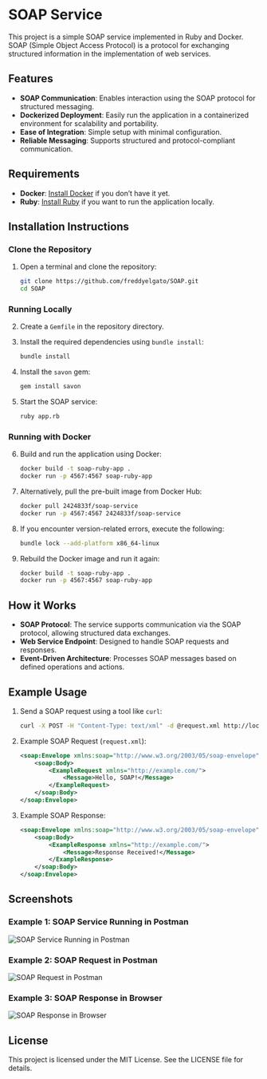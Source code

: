 # SOAP Service

This project is a simple SOAP service implemented in Ruby and Docker. SOAP (Simple Object Access Protocol) is a protocol for exchanging structured information in the implementation of web services.

## Features

- **SOAP Communication**: Enables interaction using the SOAP protocol for structured messaging.
- **Dockerized Deployment**: Easily run the application in a containerized environment for scalability and portability.
- **Ease of Integration**: Simple setup with minimal configuration.
- **Reliable Messaging**: Supports structured and protocol-compliant communication.

## Requirements

- **Docker**: [Install Docker](https://www.docker.com/get-started) if you don’t have it yet.
- **Ruby**: [Install Ruby](https://www.ruby-lang.org/en/downloads/) if you want to run the application locally.

## Installation Instructions

### Clone the Repository

1. Open a terminal and clone the repository:

   ```bash
   git clone https://github.com/freddyelgato/SOAP.git
   cd SOAP
   ```

### Running Locally

2. Create a `Gemfile` in the repository directory.

3. Install the required dependencies using `bundle install`:

   ```bash
   bundle install
   ```

4. Install the `savon` gem:

   ```bash
   gem install savon
   ```

5. Start the SOAP service:

   ```bash
   ruby app.rb
   ```

### Running with Docker

6. Build and run the application using Docker:

   ```bash
   docker build -t soap-ruby-app .
   docker run -p 4567:4567 soap-ruby-app
   ```

7. Alternatively, pull the pre-built image from Docker Hub:

   ```bash
   docker pull 2424833f/soap-service
   docker run -p 4567:4567 2424833f/soap-service
   ```

8. If you encounter version-related errors, execute the following:

   ```bash
   bundle lock --add-platform x86_64-linux
   ```

9. Rebuild the Docker image and run it again:

   ```bash
   docker build -t soap-ruby-app .
   docker run -p 4567:4567 soap-ruby-app
   ```

## How it Works

- **SOAP Protocol**: The service supports communication via the SOAP protocol, allowing structured data exchanges.
- **Web Service Endpoint**: Designed to handle SOAP requests and responses.
- **Event-Driven Architecture**: Processes SOAP messages based on defined operations and actions.

## Example Usage

1. Send a SOAP request using a tool like `curl`:

   ```bash
   curl -X POST -H "Content-Type: text/xml" -d @request.xml http://localhost:4567
   ```

2. Example SOAP Request (`request.xml`):

   ```xml
   <soap:Envelope xmlns:soap="http://www.w3.org/2003/05/soap-envelope">
       <soap:Body>
           <ExampleRequest xmlns="http://example.com/">
               <Message>Hello, SOAP!</Message>
           </ExampleRequest>
       </soap:Body>
   </soap:Envelope>
   ```

3. Example SOAP Response:

   ```xml
   <soap:Envelope xmlns:soap="http://www.w3.org/2003/05/soap-envelope">
       <soap:Body>
           <ExampleResponse xmlns="http://example.com/">
               <Message>Response Received!</Message>
           </ExampleResponse>
       </soap:Body>
   </soap:Envelope>
   ```

## Screenshots

### Example 1: SOAP Service Running in Postman
![SOAP Service Running in Postman](https://i.postimg.cc/Gt2nchBN/Postman1.png)

### Example 2: SOAP Request in Postman
![SOAP Request in Postman](https://i.postimg.cc/KjHS4SBY/Postman2.png)

### Example 3: SOAP Response in Browser
![SOAP Response in Browser](https://i.postimg.cc/66jNMRgN/HELLO-WORLD.png)


## License

This project is licensed under the MIT License. See the LICENSE file for details.
